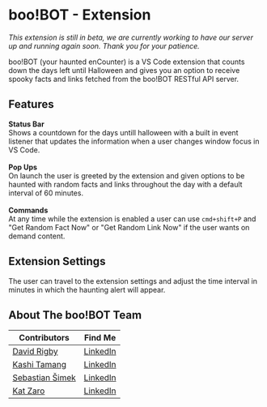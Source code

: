 # boo!BOT - Extension

<em> This extension is still in beta, we are currently working to have our server up and running again soon. Thank you for your patience. </em>

boo!BOT (your haunted enCounter) is a VS Code extension that counts down the days left until Halloween and gives you an option to receive spooky facts and links fetched from the boo!BOT RESTful API server.

## Features

<b>Status Bar</b><br>Shows a countdown for the days untill halloween with a built in event listener that updates the information when a user changes window focus in VS Code.
<br>
<br>
<b>Pop Ups</b><br>On launch the user is greeted by the extension and given options to be haunted with random facts and links throughout the day with a default interval of 60 minutes.
<br>
<br>
<b>Commands</b><br>At any time while the extension is enabled a user can use `cmd+shift+P` and "Get Random Fact Now" or "Get Random Link Now" if the user wants on demand content.

## Extension Settings
The user can travel to the extension settings and adjust the time interval in minutes in which the haunting alert will appear.

## About The boo!BOT Team

| Contributors                                                       | Find Me                                                             |
| ------------------------------------------------------------------ | --------------------------------------------------------------------|
| <a href="https://github.com/Rigby-David">David Rigby</a>           | <a href="https://www.linkedin.com/in/david-rigby2022/">LinkedIn<a/> |
| <a href="https://github.com/kashitamang">Kashi Tamang</a>          | <a href="https://www.linkedin.com/in/kashitamang/">LinkedIn<a/>     |
| <a href="https://github.com/Sebastian-Simek">Sebastian Šimek</a>   | <a href="https://www.linkedin.com/in/sebastian-simek/">LinkedIn<a/> |
| <a href="https://github.com/kathrynzaro">Kat Zaro</a>              | <a href="https://www.linkedin.com/in/katzaro/">LinkedIn<a/>         |
